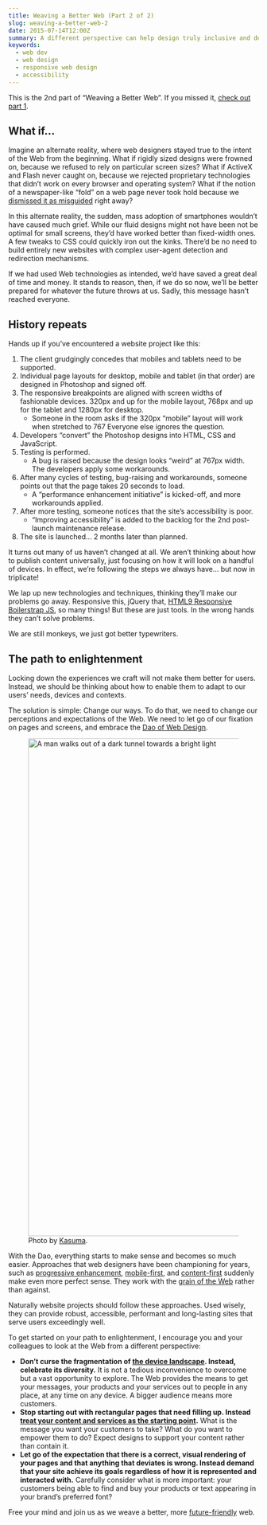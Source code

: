 ```yaml
---
title: Weaving a Better Web (Part 2 of 2)
slug: weaving-a-better-web-2
date: 2015-07-14T12:00Z
summary: A different perspective can help design truly inclusive and device-agnostic web experiences without getting stressed.
keywords:
  - web dev
  - web design
  - responsive web design
  - accessibility
---
```

<!-- original URL: http://wiprodigital.com/series-weaving-a-better-web-part-2-of-2/ -->

This is the 2nd part of “Weaving a Better Web”. If you missed it, [check out part 1](/blog/2015/07/07/weaving-a-better-web-1/).

## What if…

Imagine an alternate reality, where web designers stayed true to the intent of the Web from the beginning. What if rigidly sized designs were frowned on, because we refused to rely on particular screen sizes? What if ActiveX and Flash never caught on, because we rejected proprietary technologies that didn’t work on every browser and operating system? What if the notion of a newspaper-like “fold” on a web page never took hold because we [dismissed it as misguided](https://www.lukew.com/ff/entry.asp?1946) right away?

In this alternate reality, the sudden, mass adoption of smartphones wouldn’t have caused much grief. While our fluid designs might not have been not be optimal for small screens, they’d have worked better than fixed-width ones. A few tweaks to CSS could quickly iron out the kinks. There’d be no need to build entirely new websites with complex user-agent detection and redirection mechanisms.

If we had used Web technologies as intended, we’d have saved a great deal of time and money. It stands to reason, then, if we do so now, we’ll be better prepared for whatever the future throws at us. Sadly, this message hasn’t reached everyone.

## History repeats

Hands up if you’ve encountered a website project like this:

1. The client grudgingly concedes that mobiles and tablets need to be supported.
2. Individual page layouts for desktop, mobile and tablet (in that order) are designed in Photoshop and signed off.
3. The responsive breakpoints are aligned with screen widths of fashionable devices. 320px and up for the mobile layout, 768px and up for the tablet and 1280px for desktop.
    - Someone in the room asks if the 320px “mobile” layout will work when stretched to 767 Everyone else ignores the question.
4. Developers “convert” the Photoshop designs into HTML, CSS and JavaScript.
5. Testing is performed.
    - A bug is raised because the design looks “weird” at 767px width. The developers apply some workarounds.
6. After many cycles of testing, bug-raising and workarounds, someone points out that the page takes 20 seconds to load.
    - A “performance enhancement initiative” is kicked-off, and more workarounds applied.
7. After more testing, someone notices that the site’s accessibility is poor.
    - “Improving accessibility” is added to the backlog for the 2nd post-launch maintenance release.
8. The site is launched… 2 months later than planned.

It turns out many of us haven’t changed at all. We aren’t thinking about how to publish content universally, just focusing on how it will look on a handful of devices. In effect, we’re following the steps we always have… but now in triplicate!

We lap up new technologies and techniques, thinking they’ll make our problems go away. Responsive this, jQuery that, [HTML9 Responsive Boilerstrap JS](https://html9responsiveboilerstrapjs.com/), so many things! But these are just tools. In the wrong hands they can’t solve problems.

We are still monkeys, we just got better typewriters.

## The path to enlightenment

Locking down the experiences we craft will not make them better for users. Instead, we should be thinking about how to enable them to adapt to our users’ needs, devices and contexts.

The solution is simple: Change our ways. To do that, we need to change our perceptions and expectations of the Web. We need to let go of our fixation on pages and screens, and embrace the [Dao of Web Design](https://alistapart.com/article/dao).

<!-- Original image: https://www.shutterstock.com/image-photo/man-walking-tunnel-towards-light-206008762 -->

<figure>
<a href="https://www.pexels.com/photo/grayscale-photo-of-man-walking-in-hole-172738/"><img src="/media/wipro-digital/walking-towards-the-light.jpg" alt="A man walks out of a dark tunnel towards a bright light" width="1500" height="1000"></a>
<figcaption>Photo by <a href="https://www.pexels.com/@kasuma/">Kasuma</a>.</figcaption>
</figure>

With the Dao, everything starts to make sense and becomes so much easier. Approaches that web designers have been championing for years, such as [progressive enhancement](https://www.smashingmagazine.com/2009/04/22/progressive-enhancement-what-it-is-and-how-to-use-it/), [mobile-first](https://www.lukew.com/ff/entry.asp?933), and [content-first](https://adactio.com/journal/4523/) suddenly make even more perfect sense. They work with the [grain of the Web](https://frankchimero.com/writing/the-webs-grain/) rather than against.

Naturally website projects should follow these approaches. Used wisely, they can provide robust, accessible, performant and long-lasting sites that serve users exceedingly well.

To get started on your path to enlightenment, I encourage you and your colleagues to look at the Web from a different perspective:

- **Don’t curse the fragmentation of [the device landscape](https://www.mobileindustryreview.com/2014/11/5000-mobile-devices-fragmentation.html). Instead, celebrate its diversity.** It is not a tedious inconvenience to overcome but a vast opportunity to explore. The Web provides the means to get your messages, your products and your services out to people in any place, at any time on any device. A bigger audience means more customers.
- **Stop starting out with rectangular pages that need filling up. Instead [treat your content and services as the starting point](https://www.markboulton.co.uk/journal/a-richer-canvas).** What is the message you want your customers to take? What do you want to empower them to do? Expect designs to support your content rather than contain it.
- **Let go of the expectation that there is a correct, visual rendering of your pages and that anything that deviates is wrong. Instead demand that your site achieve its goals regardless of how it is represented and interacted with.** Carefully consider what is more important: your customers being able to find and buy your products or text appearing in your brand’s preferred font?

Free your mind and join us as we weave a better, more [future-friendly](https://futurefriendlyweb.com/thinking.html) web.
